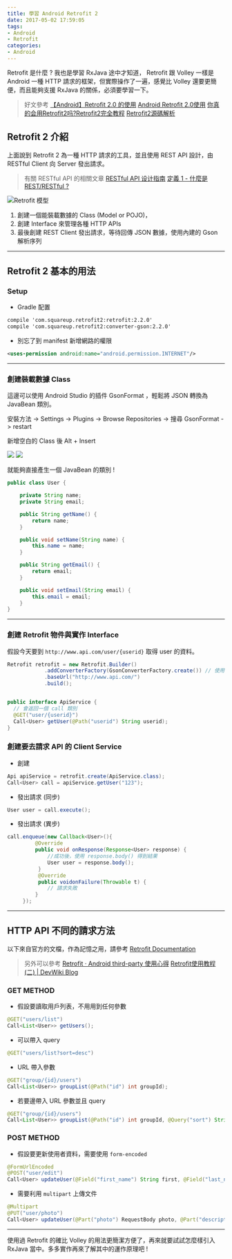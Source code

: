 ```yaml
---
title: 學習 Android Retrofit 2
date: 2017-05-02 17:59:05
tags: 
- Android
- Retrofit
categories: 
- Android
---
```



Retrofit 是什麼 ? 我也是學習 RxJava 途中才知道， Retrofit 跟 Volley 一樣是 Android 一種 HTTP 請求的框架，但實際操作了一遍，感覺比 Volley 還要更簡便，而且能夠支援 RxJava 的關係，必須要學習一下。

> 好文參考
[【Android】Retrofit 2.0 的使用](http://www.jianshu.com/p/7efdc3477269)
[Android Retrofit 2.0使用](http://wuxiaolong.me/2016/01/15/retrofit/)
[你真的会用Retrofit2吗?Retrofit2完全教程](http://www.jianshu.com/p/308f3c54abdd)
[Retrofit2源碼解析](http://bxbxbai.github.io/2015/12/13/retrofit2/)


## Retrofit 2 介紹

上面說到 Retrofit 2 為一種 HTTP 請求的工具，並且使用 REST API 設計，由 RESTful Client 向 Server 發出請求。
> 有關 RESTful API 的相關文章
[RESTful API 设计指南](http://www.ruanyifeng.com/blog/2014/05/restful_api.html)
[定義 1 - 什麼是 REST/RESTful ?](http://ithelp.ithome.com.tw/articles/10157431)

![Retrofit 模型](learn-android-retrofit2/retrofit.png)

1. 創建一個能裝載數據的 Class (Model or POJO)，
2. 創建 Interface 來管理各種 HTTP APIs
3. 最後創建 REST Client 發出請求，等待回傳 JSON 數據，使用內建的 Gson 解析序列

---

## Retrofit 2 基本的用法

### Setup
* Gradle 配置
``` xml
compile 'com.squareup.retrofit2:retrofit:2.2.0'
compile 'com.squareup.retrofit2:converter-gson:2.2.0'
```

* 別忘了到 manifest 新增網路的權限
``` xml
<uses-permission android:name="android.permission.INTERNET"/>
```

---

### 創建裝載數據 Class

這邊可以使用 Android Studio 的插件 GsonFormat ，輕鬆將 JSON 轉換為 JavaBean 類別。

安裝方法 -> Settings -> Plugins -> Browse Repositories -> 搜尋 GsonFormat -> restart

新增空白的 Class 後 Alt + Insert

![](learn-android-retrofit2/gsonformat1.png)
![](learn-android-retrofit2/gsonformat2.png)

就能夠直接產生一個 JavaBean 的類別 !
``` java
public class User {

    private String name;
    private String email;

    public String getName() {
        return name;
    }

    public void setName(String name) {
        this.name = name;
    }

    public String getEmail() {
        return email;
    }

    public void setEmail(String email) {
        this.email = email;
    }
}
```


---

### 創建 Retrofit 物件與實作 Interface 
假設今天要到 `http://www.api.com/user/{userid}` 取得 user 的資料。

``` java
Retrofit retrofit = new Retrofit.Builder()
            .addConverterFactory(GsonConverterFactory.create()) // 使用 Gson 解析
            .baseUrl("http://www.api.com/")
            .build();


public interface ApiService {
  // 會返回一個 call 類別
  @GET("user/{userid}")
  Call<User> getUser(@Path("userid") String userid);
}
```

### 創建要去請求 API 的 Client Service
* 創建
``` java
Api apiService = retrofit.create(ApiService.class);
Call<User> call = apiService.getUser("123");
```

* 發出請求 (同步)
``` java
User user = call.execute();
```


* 發出請求 (異步)
``` java
call.enqueue(new Callback<User>(){  
         @Override  
         public void onResponse(Response<User> response) {  
             //成功後，使用 response.body() 得到結果
             User user = response.body();
          }  
          @Override  
          public voidonFailure(Throwable t) {  
             // 請求失敗
         }  
     });
```

---

## HTTP API 不同的請求方法 
以下來自官方的文檔，作為記憶之用，請參考 [Retrofit Documentation](http://square.github.io/retrofit/)

> 另外可以參考
[Retrofit · Android third-party 使用心得](https://bng86.gitbooks.io/android-third-party-/content/retrofit.html)
[Retrofit使用教程(二) | DevWiki Blog](http://www.devwiki.net/2016/03/19/Retrofit-Use-Course-2/)


### GET METHOD
* 假設要讀取用戶列表，不用用到任何參數
``` java
@GET("users/list")
Call<List<User>> getUsers();
```

* 可以帶入 query
``` java
@GET("users/list?sort=desc")
```

* URL 帶入參數
``` java
@GET("group/{id}/users")
Call<List<User>> groupList(@Path("id") int groupId);
```

* 若要邊帶入 URL 參數並且 query
``` java
@GET("group/{id}/users")
Call<List<User>> groupList(@Path("id") int groupId, @Query("sort") String sort);
```

### POST METHOD

* 假設要更新使用者資料，需要使用 `form-encoded` 
``` java
@FormUrlEncoded
@POST("user/edit")
Call<User> updateUser(@Field("first_name") String first, @Field("last_name") String last);
```

* 需要利用 `multipart` 上傳文件
``` java
@Multipart
@PUT("user/photo")
Call<User> updateUser(@Part("photo") RequestBody photo, @Part("description") RequestBody description);
```

---

使用過 Retrofit 的確比 Volley 的用法更簡潔方便了，再來就要試試怎麼樣引入 RxJava 當中。多多實作再來了解其中的運作原理吧 !









